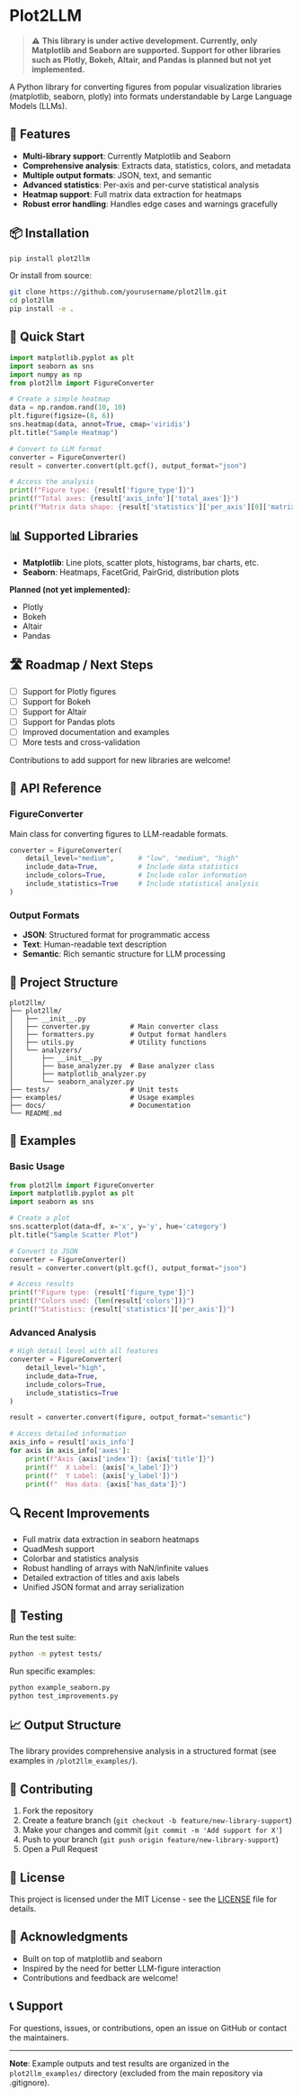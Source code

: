 # Plot2LLM

> ⚠️ **This library is under active development. Currently, only Matplotlib and Seaborn are supported. Support for other libraries such as Plotly, Bokeh, Altair, and Pandas is planned but not yet implemented.**

A Python library for converting figures from popular visualization libraries (matplotlib, seaborn, plotly) into formats understandable by Large Language Models (LLMs).

## 🚀 Features

- **Multi-library support**: Currently Matplotlib and Seaborn
- **Comprehensive analysis**: Extracts data, statistics, colors, and metadata
- **Multiple output formats**: JSON, text, and semantic
- **Advanced statistics**: Per-axis and per-curve statistical analysis
- **Heatmap support**: Full matrix data extraction for heatmaps
- **Robust error handling**: Handles edge cases and warnings gracefully

## 📦 Installation

```bash
pip install plot2llm
```

Or install from source:

```bash
git clone https://github.com/yourusername/plot2llm.git
cd plot2llm
pip install -e .
```

## 🎯 Quick Start

```python
import matplotlib.pyplot as plt
import seaborn as sns
import numpy as np
from plot2llm import FigureConverter

# Create a simple heatmap
data = np.random.rand(10, 10)
plt.figure(figsize=(8, 6))
sns.heatmap(data, annot=True, cmap='viridis')
plt.title("Sample Heatmap")

# Convert to LLM format
converter = FigureConverter()
result = converter.convert(plt.gcf(), output_format="json")

# Access the analysis
print(f"Figure type: {result['figure_type']}")
print(f"Total axes: {result['axis_info']['total_axes']}")
print(f"Matrix data shape: {result['statistics']['per_axis'][0]['matrix_data']['shape']}")
```

## 📊 Supported Libraries

- **Matplotlib**: Line plots, scatter plots, histograms, bar charts, etc.
- **Seaborn**: Heatmaps, FacetGrid, PairGrid, distribution plots

**Planned (not yet implemented):**
- Plotly
- Bokeh
- Altair
- Pandas

## 🛣️ Roadmap / Next Steps

- [ ] Support for Plotly figures
- [ ] Support for Bokeh
- [ ] Support for Altair
- [ ] Support for Pandas plots
- [ ] Improved documentation and examples
- [ ] More tests and cross-validation

Contributions to add support for new libraries are welcome!

## 🔧 API Reference

### FigureConverter

Main class for converting figures to LLM-readable formats.

```python
converter = FigureConverter(
    detail_level="medium",      # "low", "medium", "high"
    include_data=True,          # Include data statistics
    include_colors=True,        # Include color information
    include_statistics=True     # Include statistical analysis
)
```

### Output Formats

- **JSON**: Structured format for programmatic access
- **Text**: Human-readable text description
- **Semantic**: Rich semantic structure for LLM processing

## 📁 Project Structure

```
plot2llm/
├── plot2llm/
│   ├── __init__.py
│   ├── converter.py          # Main converter class
│   ├── formatters.py         # Output format handlers
│   ├── utils.py              # Utility functions
│   └── analyzers/
│       ├── __init__.py
│       ├── base_analyzer.py  # Base analyzer class
│       ├── matplotlib_analyzer.py
│       └── seaborn_analyzer.py
├── tests/                    # Unit tests
├── examples/                 # Usage examples
├── docs/                     # Documentation
└── README.md
```

## 🧪 Examples

### Basic Usage

```python
from plot2llm import FigureConverter
import matplotlib.pyplot as plt
import seaborn as sns

# Create a plot
sns.scatterplot(data=df, x='x', y='y', hue='category')
plt.title("Sample Scatter Plot")

# Convert to JSON
converter = FigureConverter()
result = converter.convert(plt.gcf(), output_format="json")

# Access results
print(f"Figure type: {result['figure_type']}")
print(f"Colors used: {len(result['colors'])}")
print(f"Statistics: {result['statistics']['per_axis']}")
```

### Advanced Analysis

```python
# High detail level with all features
converter = FigureConverter(
    detail_level="high",
    include_data=True,
    include_colors=True,
    include_statistics=True
)

result = converter.convert(figure, output_format="semantic")

# Access detailed information
axis_info = result['axis_info']
for axis in axis_info['axes']:
    print(f"Axis {axis['index']}: {axis['title']}")
    print(f"  X Label: {axis['x_label']}")
    print(f"  Y Label: {axis['y_label']}")
    print(f"  Has data: {axis['has_data']}")
```

## 🔍 Recent Improvements

- Full matrix data extraction in seaborn heatmaps
- QuadMesh support
- Colorbar and statistics analysis
- Robust handling of arrays with NaN/infinite values
- Detailed extraction of titles and axis labels
- Unified JSON format and array serialization

## 🧪 Testing

Run the test suite:

```bash
python -m pytest tests/
```

Run specific examples:

```bash
python example_seaborn.py
python test_improvements.py
```

## 📈 Output Structure

The library provides comprehensive analysis in a structured format (see examples in `/plot2llm_examples/`).

## 🤝 Contributing

1. Fork the repository
2. Create a feature branch (`git checkout -b feature/new-library-support`)
3. Make your changes and commit (`git commit -m 'Add support for X'`)
4. Push to your branch (`git push origin feature/new-library-support`)
5. Open a Pull Request

## 📝 License

This project is licensed under the MIT License - see the [LICENSE](LICENSE) file for details.

## 🙏 Acknowledgments

- Built on top of matplotlib and seaborn
- Inspired by the need for better LLM-figure interaction
- Contributions and feedback are welcome!

## 📞 Support

For questions, issues, or contributions, open an issue on GitHub or contact the maintainers.

---

**Note**: Example outputs and test results are organized in the `plot2llm_examples/` directory (excluded from the main repository via .gitignore).